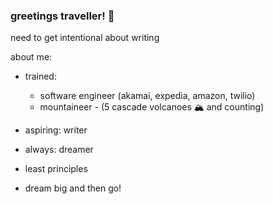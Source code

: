### greetings traveller! 👋

need to get intentional about writing

about me:

- trained:
  - software engineer (akamai, expedia, amazon, twilio)
  - mountaineer - (5 cascade volcanoes 🏔️ and counting)
- aspiring: writer
- always: dreamer

- least principles 
- dream big and then go!